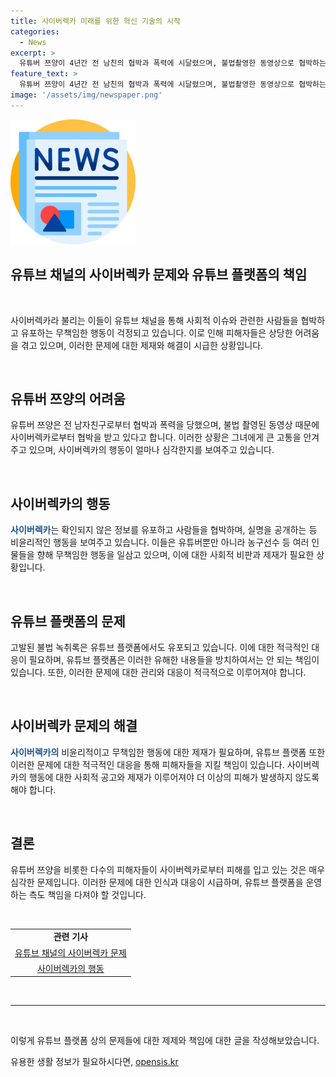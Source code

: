 ```yaml
---
title: 사이버렉카 미래를 위한 혁신 기술의 시작
categories:
  - News
excerpt: >
  유튜버 쯔양이 4년간 전 남친의 협박과 폭력에 시달렸으며, 불법촬영한 동영상으로 협박하는 사이버렉카들이 피해를 주고 있다는 사실이 드러났다. 사이버렉카는 사회적 이슈와 관련된 사람들의 신상을 털고 영향력을 키우는데, 이에 대한 제재 필요성이 제기되고 있다. 해당 사태로 유명 농구선수까지 피해를 입었다. 누가 더 불쾌한 콘텐츠를 만들고 있는지에 대한 논란이 일고 있다.
feature_text: >
  유튜버 쯔양이 4년간 전 남친의 협박과 폭력에 시달렸으며, 불법촬영한 동영상으로 협박하는 사이버렉카들이 피해를 주고 있다는 사실이 드러났다. 사이버렉카는 사회적 이슈와 관련된 사람들의 신상을 털고 영향력을 키우는데, 이에 대한 제재 필요성이 제기되고 있다. 해당 사태로 유명 농구선수까지 피해를 입었다. 누가 더 불쾌한 콘텐츠를 만들고 있는지에 대한 논란이 일고 있다.
image: '/assets/img/newspaper.png'
---
```


<p><img src="/assets/img/newspaper.png" alt="kimp 속보" /></p>

<h2>유튜브 채널의 사이버렉카 문제와 유튜브 플랫폼의 책임</h2>

<p data-ke-size="size16">&nbsp;</p>

<p>사이버렉카라 불리는 이들이 유튜브 채널을 통해 사회적 이슈와 관련한 사람들을 협박하고 유포하는 무책임한 행동이 걱정되고 있습니다. 이로 인해 피해자들은 상당한 어려움을 겪고 있으며, 이러한 문제에 대한 제재와 해결이 시급한 상황입니다.</p>

<p data-ke-size="size16">&nbsp;</p>

<h2 data-ke-size="size26">유튜버 쯔양의 어려움</h2>

<p>유튜버 쯔양은 전 남자친구로부터 협박과 폭력을 당했으며, 불법 촬영된 동영상 때문에 사이버렉카로부터 협박을 받고 있다고 합니다. 이러한 상황은 그녀에게 큰 고통을 안겨주고 있으며, 사이버렉카의 행동이 얼마나 심각한지를 보여주고 있습니다.</p>

<p data-ke-size="size16">&nbsp;</p>

<h2 data-ke-size="size26">사이버렉카의 행동</h2>

<p><b><span style="color: #1a5490;">사이버렉카</span></b>는 확인되지 않은 정보를 유포하고 사람들을 협박하며, 실명을 공개하는 등 비윤리적인 행동을 보여주고 있습니다. 이들은 유튜버뿐만 아니라 농구선수 등 여러 인물들을 향해 무책임한 행동을 일삼고 있으며, 이에 대한 사회적 비판과 제재가 필요한 상황입니다.</p>

<p data-ke-size="size16">&nbsp;</p>

<h2 data-ke-size="size26">유튜브 플랫폼의 문제</h2>

<p>고발된 불법 녹취록은 유튜브 플랫폼에서도 유포되고 있습니다. 이에 대한 적극적인 대응이 필요하며, 유튜브 플랫폼은 이러한 유해한 내용들을 방치하여서는 안 되는 책임이 있습니다. 또한, 이러한 문제에 대한 관리와 대응이 적극적으로 이루어져야 합니다.</p>

<p data-ke-size="size16">&nbsp;</p>

<h2 data-ke-size="size26">사이버렉카 문제의 해결</h2>

<p><b><span style="color: #1a5490;">사이버렉카의</span></b> 비윤리적이고 무책임한 행동에 대한 제재가 필요하며, 유튜브 플랫폼 또한 이러한 문제에 대한 적극적인 대응을 통해 피해자들을 지킬 책임이 있습니다. 사이버렉카의 행동에 대한 사회적 공고와 제재가 이루어져야 더 이상의 피해가 발생하지 않도록 해야 합니다.</p>

<p data-ke-size="size16">&nbsp;</p>

<h2 data-ke-size="size26">결론</h2>

<p>유튜버 쯔양을 비롯한 다수의 피해자들이 사이버렉카로부터 피해를 입고 있는 것은 매우 심각한 문제입니다. 이러한 문제에 대한 인식과 대응이 시급하며, 유튜브 플랫폼을 운영하는 측도 책임을 다져야 할 것입니다.</p>

<p data-ke-size="size16">&nbsp;</p>

<table>
    <tbody>
        <tr>
            <td style="text-align: center; height: 17px;"><b>관련 기사</b></td>
        </tr>
        <tr>
            <td style="text-align: center; height: 17px;"><a href="https://www.examplelink1.com">유튜브 채널의 사이버렉카 문제</a></td>
        </tr>
        <tr>
            <td style="text-align: center; height: 17px;"><a href="https://www.examplelink2.com">사이버렉카의 행동</a></td>
        </tr>
    </tbody>
</table>

<p data-ke-size="size16">&nbsp;</p>

<hr>

<p data-ke-size="size16">&nbsp;</p>

<p>이렇게 유튜브 플랫폼 상의 문제들에 대한 제제와 책임에 대한 글을 작성해보았습니다. </p>
유용한 생활 정보가 필요하시다면, <a href="https://opensis.kr" rel="dofollow">opensis.kr</a>


